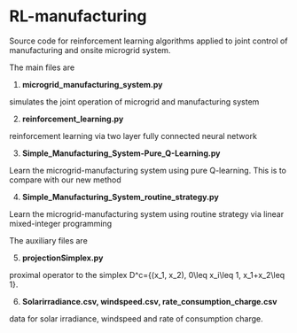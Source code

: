 # RL-manufacturing
Source code for reinforcement learning algorithms applied to joint control of manufacturing and onsite microgrid system. 

The main files are

1. <b>microgrid_manufacturing_system.py</b>

simulates the joint operation of microgrid and manufacturing system

2. <b>reinforcement_learning.py</b>

reinforcement learning via two layer fully connected neural network

3. <b>Simple_Manufacturing_System-Pure_Q-Learning.py</b>

Learn the microgrid-manufacturing system using pure Q-learning. This is to compare with our new method

4. <b>Simple_Manufacturing_System_routine_strategy.py</b>

Learn the microgrid-manufacturing system using routine strategy via linear mixed-integer programming

The auxiliary files are

5. <b>projectionSimplex.py</b>

proximal operator to the simplex D^c={(x_1, x_2), 0\leq x_i\leq 1, x_1+x_2\leq 1}.

6. <b>Solarirradiance.csv, windspeed.csv, rate_consumption_charge.csv</b>

data for solar irradiance, windspeed and rate of consumption charge.


